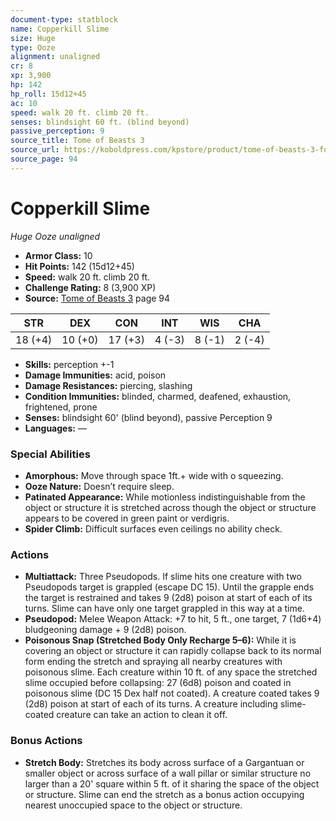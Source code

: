 ```yaml
---
document-type: statblock
name: Copperkill Slime
size: Huge
type: Ooze
alignment: unaligned
cr: 8
xp: 3,900
hp: 142
hp_roll: 15d12+45
ac: 10
speed: walk 20 ft. climb 20 ft.
senses: blindsight 60 ft. (blind beyond) 
passive_perception: 9
source_title: Tome of Beasts 3
source_url: https://koboldpress.com/kpstore/product/tome-of-beasts-3-for-5th-edition/
source_page: 94
---
```


# Copperkill Slime

*Huge* *Ooze* *unaligned*

- **Armor Class:** 10
- **Hit Points:** 142 (15d12+45)
- **Speed:** walk 20 ft. climb 20 ft.
- **Challenge Rating:** 8 (3,900 XP)
- **Source:** [Tome of Beasts 3](https://koboldpress.com/kpstore/product/tome-of-beasts-3-for-5th-edition/) page 94

| STR | DEX | CON | INT | WIS | CHA |
| --- | --- | --- | --- | --- | --- |
| 18 (+4) | 10 (+0) | 17 (+3) | 4 (-3) | 8 (-1) | 2 (-4) |

- **Skills:** perception +-1
- **Damage Immunities:** acid, poison
- **Damage Resistances:** piercing, slashing
- **Condition Immunities:** blinded, charmed, deafened, exhaustion, frightened, prone
- **Senses:** blindsight 60' (blind beyond), passive Perception 9
- **Languages:** —

### Special Abilities

- **Amorphous:** Move through space 1ft.+ wide with o squeezing.
- **Ooze Nature:** Doesn’t require sleep.
- **Patinated Appearance:** While motionless indistinguishable from the object or structure it is stretched across though the object or structure appears to be covered in green paint or verdigris.
- **Spider Climb:** Difficult surfaces even ceilings no ability check.

### Actions

- **Multiattack:** Three Pseudopods. If slime hits one creature with two Pseudopods target is grappled (escape DC 15). Until the grapple ends the target is restrained and takes 9 (2d8) poison at start of each of its turns. Slime can have only one target grappled in this way at a time.
- **Pseudopod:** Melee Weapon Attack: +7 to hit, 5 ft., one target, 7 (1d6+4) bludgeoning damage + 9 (2d8) poison.
- **Poisonous Snap (Stretched Body Only Recharge 5–6):** While it is covering an object or structure it can rapidly collapse back to its normal form ending the stretch and spraying all nearby creatures with poisonous slime. Each creature within 10 ft. of any space the stretched slime occupied before collapsing: 27 (6d8) poison and coated in poisonous slime (DC 15 Dex half not coated). A creature coated takes 9 (2d8) poison at start of each of its turns. A creature including slime-coated creature can take an action to clean it off.

### Bonus Actions

- **Stretch Body:** Stretches its body across surface of a Gargantuan or smaller object or across surface of a wall pillar or similar structure no larger than a 20' square within 5 ft. of it sharing the space of the object or structure. Slime can end the stretch as a bonus action occupying nearest unoccupied space to the object or structure.
